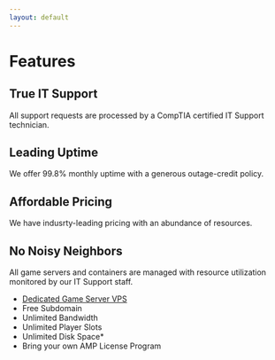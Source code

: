```yaml
---
layout: default
---
```

# Features

## True IT Support
All support requests are processed by a CompTIA certified IT Support technician.

## Leading Uptime
We offer 99.8% monthly uptime with a generous outage-credit policy.

## Affordable Pricing
We have indusrty-leading pricing with an abundance of resources. 

## No Noisy Neighbors
All game servers and containers are managed with resource utilization monitored by our IT Support staff. 

- [Dedicated Game Server VPS](https://www.turnkeylinux.org/gameserver)
- Free Subdomain
- Unlimited Bandwidth
- Unlimited Player Slots
- Unlimited Disk Space* 
- Bring your own AMP License Program